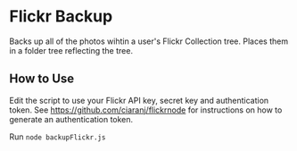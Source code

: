# Flickr Backup

Backs up all of the photos wihtin a user's Flickr Collection tree. Places them in a folder tree reflecting the tree.

## How to Use

Edit the script to use your Flickr API key, secret key and authentication token. See https://github.com/ciaranj/flickrnode for instructions on how to generate an authentication token.

Run `node backupFlickr.js`